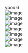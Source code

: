 урок 6
<br>
![image](https://user-images.githubusercontent.com/90381005/153756880-66dd4949-0bf1-4e7b-975b-d92f50687484.png)
<br>
![image](https://user-images.githubusercontent.com/90381005/153763158-59d0cfa2-acdd-40d3-bfc6-1608958d4456.png)
<br>
![image](https://user-images.githubusercontent.com/90381005/153773532-901092ce-e11e-442c-9645-80b08be135e3.png)
<br>
![image](https://user-images.githubusercontent.com/90381005/154097712-e7f1a20d-c774-444e-a182-a3aca7df8e3c.png)
<br>
![image](https://user-images.githubusercontent.com/90381005/154102684-008d7c2d-aecb-4eea-9d09-66499ad24a42.png)
<br>
![image](https://user-images.githubusercontent.com/90381005/154288559-7fe8766a-3066-4524-96a7-9124dedd1ba8.png)
<br>
![image](https://user-images.githubusercontent.com/90381005/154300552-44161952-2f99-40c8-bc81-007e4185694b.png)
